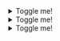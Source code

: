 <details>
  <summary>Toggle me!</summary>
  Peek a boo!
</details>
<details>
  <summary>Toggle me!</summary>
  Peek a boo!
</details>
<details>
  <summary>Toggle me!</summary>
  Peek a boo!
</details>
